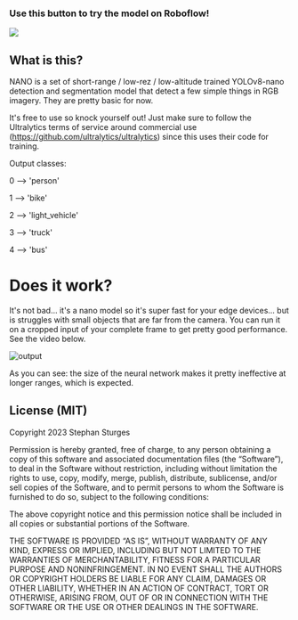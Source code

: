 ### Use this button to try the model on Roboflow!

<a href="https://universe.roboflow.com/neural-autonomous-navigation-observer/nano-by-stephan-sturges/model/">
    <img src="https://app.roboflow.com/images/try-model-badge.svg"></img>
</a>

## What is this?

NANO is a set of short-range / low-rez / low-altitude trained YOLOv8-nano detection and segmentation model that detect a few simple things in RGB imagery. They are pretty basic for now.

It's free to use so knock yourself out! Just make sure to follow the Ultralytics terms of service around commercial use (https://github.com/ultralytics/ultralytics) since this uses their code for training.

Output classes: 

0 --> 'person'

1 --> 'bike'

2 --> 'light_vehicle'

3 --> 'truck'

4 --> 'bus' 

# Does it work?

It's not bad... it's a nano model so it's super fast for your edge devices... but is struggles with small objects that are far from the camera. You can run it on a cropped input of your complete frame to get pretty good performance. See the video below.


![output](https://github.com/stephansturges/NANO/assets/20320678/1000d8b0-480f-463b-91b4-018f63ca4529)


As you can see: the size of the neural network makes it pretty ineffective at longer ranges, which is expected. 




## License (MIT)


Copyright 2023 Stephan Sturges

Permission is hereby granted, free of charge, to any person obtaining a copy of this software and associated documentation files (the “Software”), to deal in the Software without restriction, including without limitation the rights to use, copy, modify, merge, publish, distribute, sublicense, and/or sell copies of the Software, and to permit persons to whom the Software is furnished to do so, subject to the following conditions:

The above copyright notice and this permission notice shall be included in all copies or substantial portions of the Software.

THE SOFTWARE IS PROVIDED “AS IS”, WITHOUT WARRANTY OF ANY KIND, EXPRESS OR IMPLIED, INCLUDING BUT NOT LIMITED TO THE WARRANTIES OF MERCHANTABILITY, FITNESS FOR A PARTICULAR PURPOSE AND NONINFRINGEMENT. IN NO EVENT SHALL THE AUTHORS OR COPYRIGHT HOLDERS BE LIABLE FOR ANY CLAIM, DAMAGES OR OTHER LIABILITY, WHETHER IN AN ACTION OF CONTRACT, TORT OR OTHERWISE, ARISING FROM, OUT OF OR IN CONNECTION WITH THE SOFTWARE OR THE USE OR OTHER DEALINGS IN THE SOFTWARE.


